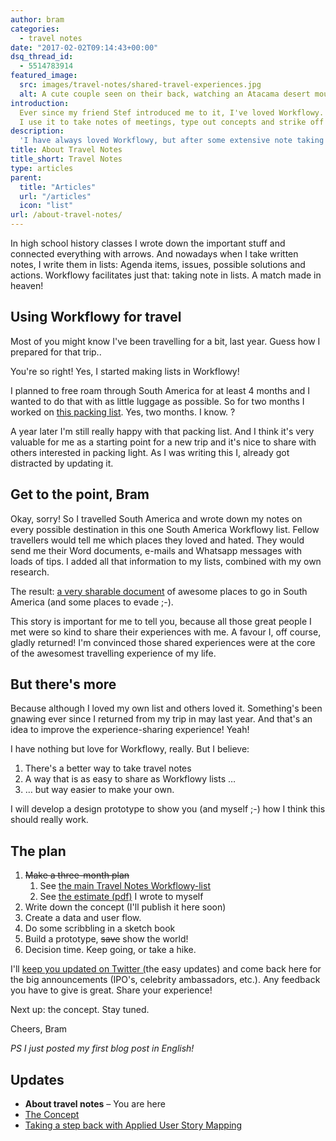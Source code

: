 ```yaml
---
author: bram
categories:
  - travel notes
date: "2017-02-02T09:14:43+00:00"
dsq_thread_id:
  - 5514783914
featured_image:
  src: images/travel-notes/shared-travel-experiences.jpg
  alt: A cute couple seen on their back, watching an Atacama desert mountain and lake view
introduction:
  Ever since my friend Stef introduced me to it, I've loved Workflowy.
  I use it to take notes of meetings, type out concepts and strike off todo lists. I don't always use it, because sometimes I feel like writing in IA Writer, Google Docs or just an old fashioned email. But of all of these apps I might love Workflowy most, because it fits my style.
description:
  'I have always loved Workflowy, but after some extensive note taking and sharing experience, I am convinced there is a better alternative: Travel Notes.'
title: About Travel Notes
title_short: Travel Notes
type: articles
parent:
  title: "Articles"
  url: "/articles"
  icon: "list"
url: /about-travel-notes/
---
```


In high school history classes I wrote down the important stuff and connected everything with arrows. And nowadays when I take written notes, I write them in lists: Agenda items, issues, possible solutions and actions. Workflowy facilitates just that: taking note in lists. A match made in heaven!

## Using Workflowy for travel

Most of you might know I've been travelling for a bit, last year. Guess how I prepared for that trip..

You're so right! Yes, I started making lists in Workflowy!

I planned to free roam through South America for at least 4 months and I wanted to do that with as little luggage as possible. So for two months I worked on [this packing list][1]. Yes, two months. I know. ?

A year later I'm still really happy with that packing list. And I think it's very valuable for me as a starting point for a new trip and it's nice to share with others interested in packing light. As I was writing this I, already got distracted by updating it.

## Get to the point, Bram

Okay, sorry! So I travelled South America and wrote down my notes on every possible destination in this one South America Workflowy list. Fellow travellers would tell me which places they loved and hated. They would send me their Word documents, e-mails and Whatsapp messages with loads of tips. I added all that information to my lists, combined with my own research.

The result: [a very sharable document][2] of awesome places to go in South America (and some places to evade ;-).

This story is important for me to tell you, because all those great people I met were so kind to share their experiences with me. A favour I, off course, gladly returned! I'm convinced those shared experiences were at the core of the awesomest travelling experience of my life.

## But there's more

Because although I loved my own list and others loved it. Something's been gnawing ever since I returned from my trip in may last year. And that's an idea to improve the experience-sharing experience! Yeah!

I have nothing but love for Workflowy, really. But I believe:

1. There's a better way to take travel notes
2. A way that is as easy to share as Workflowy lists &#8230;
3. &#8230; but way easier to make your own.

I will develop a design prototype to show you (and myself ;-) how I think this should really work.

## The plan

1. <del>Make a three-month plan</del>
   1. See [the main Travel Notes Workflowy-list][3]
   2. See [the estimate (pdf)][4] I wrote to myself<del></del>
2. Write down the concept (I'll publish it here soon)
3. Create a data and user flow.
4. Do some scribbling in a sketch book
5. Build a prototype, <del>save</del> show the world!
6. Decision time. Keep going, or take a hike.

I'll [keep you updated on Twitter (][5]the easy updates) and come back here for the big announcements (IPO's, celebrity ambassadors, etc.). Any feedback you have to give is great. Share your experience!

Next up: the concept. Stay tuned.

Cheers,
Bram

_PS_
_I just posted my first blog post in English!_

## **Updates**

- **About travel notes** &#8211; You are here
- [The Concept][6]
- [Taking a step back with Applied User Story Mapping][7]

[1]: https://workflowy.com/s/bLm4mVvK9P
[2]: https://workflowy.com/s/PJaCKqLdgf
[3]: https://workflowy.com/s/qztTCz01Gu
[4]: https://www.dropbox.com/s/sul8x83ifev0dyz/bramwillemse-estimate-travelnotes.pdf?dl=0
[5]: http:s//twitter.com/bramwillemse
[6]: /travel-notes-concept/
[7]: /travel-notes-taking-step-back-applied-user-story-mapping/
